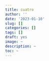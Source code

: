 ```yaml
---
title: cuatro
author: ''
date: '2023-01-10'
slug: []
categories: []
tags: []
draft: yes
image: ~
description: ~
toc: ~
---
```

